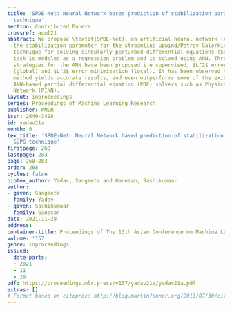 ```yaml
---
title: 'SPDE-Net: Neural Network based prediction of stabilization parameter for SUPG
  technique'
section: Contributed Papers
crossref: acml21
abstract: We propose \textit{SPDE-Net}, an artificial neural network (ANN) to predict
  the stabilization parameter for the streamline upwind/Petrov-Galerkin (SUPG) stabilization
  technique for solving singularly perturbed differential equations (SPDEs). The prediction
  task is modeled as a regression problem and is solved using ANN. Three training
  strategies for the ANN have been proposed i.e supervised, $L^2$ error minimization
  (global) and $L^2$ error minimization (local). It has been observed that the proposed
  method yields accurate results, and even outperforms some of the existing state-of-the-art
  ANN-based partial differential equation (PDE) solvers such as Physics Informed Neural
  Network (PINN).
layout: inproceedings
series: Proceedings of Machine Learning Research
publisher: PMLR
issn: 2640-3498
id: yadav21a
month: 0
tex_title: 'SPDE-Net: Neural Network based prediction of stabilization parameter for
  SUPG technique'
firstpage: 268
lastpage: 283
page: 268-283
order: 268
cycles: false
bibtex_author: Yadav, Sangeeta and Ganesan, Sashikumaar
author:
- given: Sangeeta
  family: Yadav
- given: Sashikumaar
  family: Ganesan
date: 2021-11-28
address:
container-title: Proceedings of The 13th Asian Conference on Machine Learning
volume: '157'
genre: inproceedings
issued:
  date-parts:
  - 2021
  - 11
  - 28
pdf: https://proceedings.mlr.press/v157/yadav21a/yadav21a.pdf
extras: []
# Format based on citeproc: http://blog.martinfenner.org/2013/07/30/citeproc-yaml-for-bibliographies/
---
```

